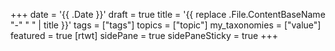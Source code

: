 +++
date = '{{ .Date }}'
draft = true
title = '{{ replace .File.ContentBaseName "-" " " | title }}'
tags = ["tags"]
topics = ["topic"]
my_taxonomies = ["value"]
featured = true
[rtwt]
 sidePane = true
 sidePaneSticky = true
+++
